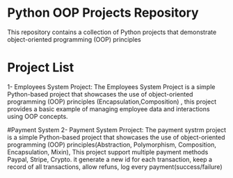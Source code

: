 # Python OOP Projects Repository

This repository contains a collection of Python projects that demonstrate object-oriented programming (OOP) principles

# Project List
1- Employees System Project: The Employees System Project is a simple Python-based project that showcases the use of object-oriented programming (OOP) principles (Encapsulation,Composition) , this project provides a basic example of managing employee data and interactions using OOP concepts.

#Payment System
2- Payment System Prroject: The payment systrm project is a simple Python-based project that showcases the use of object-oriented programming (OOP) principles(Abstraction, Polymorphism, Composition, Encapsulation, Mixin), This project support multiple payment methods Paypal, Stripe, Crypto. it generate a new id for each transaction, keep a record of all transactions, allow refuns, log every payment(success/failure)
